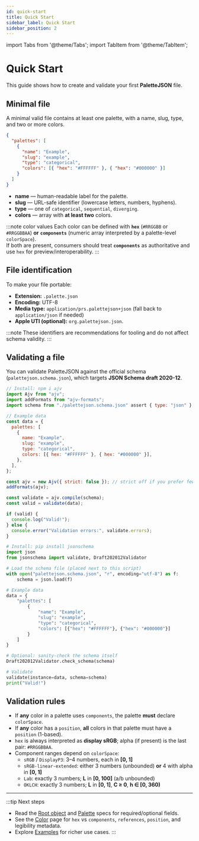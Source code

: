 ```yaml
---
id: quick-start
title: Quick Start
sidebar_label: Quick Start
sidebar_position: 2
---
```


import Tabs from '@theme/Tabs';
import TabItem from '@theme/TabItem';

# Quick Start

This guide shows how to create and validate your first **PaletteJSON** file.

## Minimal file

A minimal valid file contains at least one palette, with a name, slug, type, and two or more colors.

<Tabs>
  <TabItem value="node" label="Bare Minimum" default>

```json
{
  "palettes": [
    {
      "name": "Example",
      "slug": "example",
      "type": "categorical",
      "colors": [{ "hex": "#FFFFFF" }, { "hex": "#000000" }]
    }
  ]
}
```

  </TabItem>
</Tabs>

- **name** — human-readable label for the palette.
- **slug** — URL-safe identifier (lowercase letters, numbers, hyphens).
- **type** — one of `categorical`, `sequential`, `diverging`.
- **colors** — array with **at least two** colors.

:::note color values
Each color can be defined with **`hex`** (`#RRGGBB` or `#RRGGBBAA`) **or** **`components`** (numeric array interpreted by a palette-level `colorSpace`).  
If both are present, consumers should treat **`components`** as authoritative and use `hex` for preview/interoperability.
:::

## File identification

To make your file portable:

- **Extension:** `.palette.json`
- **Encoding:** UTF-8
- **Media type:** `application/prs.palettejson+json` (fall back to `application/json` if needed)
- **Apple UTI (optional):** `org.palettejson.json`.

:::note
These identifiers are recommendations for tooling and do not affect schema validity.
:::

## Validating a file

You can validate PaletteJSON against the official schema (`palettejson.schema.json`), which targets **JSON Schema draft 2020-12**.

<Tabs>
  <TabItem value="node" label="Node.js (AJV v8)" default>

```js
// Install: npm i ajv
import Ajv from "ajv";
import addFormats from "ajv-formats";
import schema from "./palettejson.schema.json" assert { type: "json" };

// Example data
const data = {
  palettes: [
    {
      name: "Example",
      slug: "example",
      type: "categorical",
      colors: [{ hex: "#FFFFFF" }, { hex: "#000000" }],
    },
  ],
};

const ajv = new Ajv({ strict: false }); // strict off if you prefer fewer warnings
addFormats(ajv);

const validate = ajv.compile(schema);
const valid = validate(data);

if (valid) {
  console.log("Valid!");
} else {
  console.error("Validation errors:", validate.errors);
}
```

  </TabItem>

  <TabItem value="python" label="Python (jsonschema)">

```python
# Install: pip install jsonschema
import json
from jsonschema import validate, Draft202012Validator

# Load the schema file (placed next to this script)
with open("palettejson.schema.json", "r", encoding="utf-8") as f:
    schema = json.load(f)

# Example data
data = {
    "palettes": [
        {
            "name": "Example",
            "slug": "example",
            "type": "categorical",
            "colors": [{"hex": "#FFFFFF"}, {"hex": "#000000"}]
        }
    ]
}

# Optional: sanity-check the schema itself
Draft202012Validator.check_schema(schema)

# Validate
validate(instance=data, schema=schema)
print("Valid!")
```

  </TabItem>
</Tabs>

## Validation rules

- If **any** color in a palette uses `components`, the palette **must** declare `colorSpace`.
- If **any** color has a `position`, **all** colors in that palette must have a `position` (1-based).
- `hex` is always interpreted as **display sRGB**; alpha (if present) is the last pair: `#RRGGBBAA`.
- Component ranges depend on `colorSpace`:
  - `sRGB` / `DisplayP3`: 3–4 numbers, each in **[0, 1]**
  - `sRGB-linear-extended`: either 3 numbers (unbounded) **or** 4 with alpha in **[0, 1]**
  - `Lab`: exactly 3 numbers; **L** in **[0, 100]** (a/b unbounded)
  - `OKLCH`: exactly 3 numbers; **L** in **[0, 1]**, **C ≥ 0**, **h ∈ [0, 360)**

---

:::tip Next steps

- Read the [Root object](./spec/root) and [Palette](./spec/palette) specs for required/optional fields.
- See the [Color](./spec/color) page for `hex` vs `components`, `references`, `position`, and legibility metadata.
- Explore [Examples](./examples) for richer use cases.
  :::
